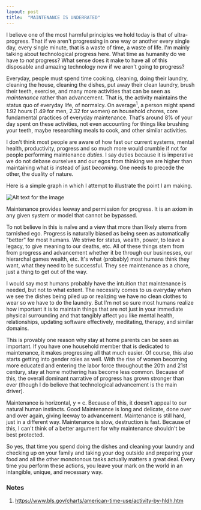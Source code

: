 ```yaml
---
layout: post
title:  "MAINTENANCE IS UNDERRATED"
---
```


I believe one of the most harmful principles we hold today is that of ultra-progress. That if we aren't progressing in one way or another every single day, every single minute, that is a waste of time, a waste of life. I'm mainly talking about technological progress here. What time as humanity do we have to *not* progress? What sense does it make to have all of this disposable and amazing technology now if we aren't going to progress? 

Everyday, people must spend time cooking, cleaning, doing their laundry, cleaning the house, cleaning the dishes, put away their clean laundry, brush their teeth, exercise, and many more activities that can be seen as *maintenance* rather than advancement. That is, the activity maintains the status quo of everyday life, of normalcy. On average<sup>1</sup>, a person might spend 1.92 hours (1.49 for men, 2.32 for women) on household chores, core fundamental practices of everyday maintenance. That's around 8% of your day spent on these activities, not even accounting for things like brushing your teeth, maybe researching meals to cook, and other similar activities. 

I don't think most people are aware of how fast our current systems, mental health, productivity, progress and so much more would crumble if not for people performing maintenance *duties*. I say duties because it is imperative we do not debase ourselves and our egos from thinking we are higher than maintaining what *is* instead of just *becoming*. One needs to precede the other, the duality of nature. 

Here is a simple graph in which I attempt to illustrate the point I am making.

<img src="{{site.baseurl}}/assets/images/progress_graph.jpg" alt="Alt text for the image">



Maintenance provides leeway and permission for progress. It is an axiom in any given system or model that cannot be bypassed.

To not believe in this is naïve and a view that more than likely stems from tarnished ego. Progress is naturally biased as being seen as automatically "better" for most humans. We strive for status, wealth, power, to leave a legacy, to give meaning to our deaths, etc. All of these things stem from from progress and advancement whether it be through our businesses, our hierarchal games wealth, etc. It's what (probably) most humans think they want, what they need to be successful. They see maintenance as a chore, just a thing to get out of the way. 

I would say most humans probably have the intuition that maintenance is needed, but not to what extent. The necessity comes to us everyday when we see the dishes being piled up or realizing we have no clean clothes to wear so we have to do the laundry. But I'm not so sure most humans realize how important it is to maintain things that are not just in your immediate physical surrounding and that tangibly affect you like mental health, relationships, updating software effectively, meditating, therapy, and similar domains.

This is provably one reason why stay at home parents can be seen as important. If you have one household member that is dedicated to maintenance, it makes progressing all that much easier. Of course, this also starts getting into gender roles as well. With the rise of women becoming more educated and entering the labor force throughout the 20th and 21st century, stay at home mothering has become less common. Because of this, the overall dominant narrative of progress has grown stronger than ever (though I do believe that technological advancement is the main driver).

Maintenance is horizontal, y = c. Because of this, it doesn't appeal to our natural human instincts. Good Maintenance is long and delicate, done over and over again, giving leeway to advancement. Maintenance is still hard, just in a different way. Maintenance is slow, destruction is fast. Because of this, I can't think of a better argument for why maintenance shouldn't be best protected. 

So yes, that time you spend doing the dishes and cleaning your laundry and checking up on your family and taking your dog outside and preparing your food and all the other monotonous tasks actually matters a great deal. Every time you perform these actions, you leave your mark on the world in an intangible, unique, and necessary way.

### Notes


1. https://www.bls.gov/charts/american-time-use/activity-by-hldh.htm